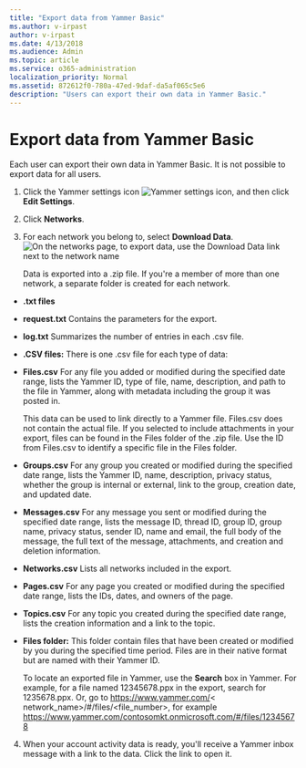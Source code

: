 ```yaml
---
title: "Export data from Yammer Basic"
ms.author: v-irpast
author: v-irpast
ms.date: 4/13/2018
ms.audience: Admin
ms.topic: article
ms.service: o365-administration
localization_priority: Normal
ms.assetid: 872612f0-780a-47ed-9daf-da5af065c5e6
description: "Users can export their own data in Yammer Basic."
---
```


# Export data from Yammer Basic

Each user can export their own data in Yammer Basic. It is not possible to export data for all users. 
  
1. Click the Yammer settings icon ![Yammer settings icon](/Office365/Admin/media/9704ce70-56ce-43f7-96c6-f253b0413d40.png), and then click **Edit Settings**.
    
2. Click **Networks**. 
    
3. For each network you belong to, select **Download Data**. 
    ![On the networks page, to export data, use the Download Data link next to the network name](/Office365/Admin/media/b8b47324-6eaa-4f20-a211-e329b29c2b57.png)
  
    Data is exported into a .zip file. If you're a member of more than one network, a separate folder is created for each network. 
    
  - **.txt files**
    
  - **request.txt** Contains the parameters for the export. 
    
  - **log.txt** Summarizes the number of entries in each .csv file. 
    
  - **.CSV files:** There is one .csv file for each type of data: 
    
  - **Files.csv** For any file you added or modified during the specified date range, lists the Yammer ID, type of file, name, description, and path to the file in Yammer, along with metadata including the group it was posted in. 
    
    This data can be used to link directly to a Yammer file. Files.csv does not contain the actual file. If you selected to include attachments in your export, files can be found in the Files folder of the .zip file. Use the ID from Files.csv to identify a specific file in the Files folder.
    
  - **Groups.csv** For any group you created or modified during the specified date range, lists the Yammer ID, name, description, privacy status, whether the group is internal or external, link to the group, creation date, and updated date. 
    
  - **Messages.csv** For any message you sent or modified during the specified date range, lists the message ID, thread ID, group ID, group name, privacy status, sender ID, name and email, the full body of the message, the full text of the message, attachments, and creation and deletion information. 
    
  - **Networks.csv** Lists all networks included in the export. 
    
  - **Pages.csv** For any page you created or modified during the specified date range, lists the IDs, dates, and owners of the page. 
    
  - **Topics.csv** For any topic you created during the specified date range, lists the creation information and a link to the topic. 
    
  - **Files folder:** This folder contain files that have been created or modified by you during the specified time period. Files are in their native format but are named with their Yammer ID. 
    
    To locate an exported file in Yammer, use the **Search** box in Yammer. For example, for a file named 12345678.ppx in the export, search for 1235678.ppx. Or, go to https://www.yammer.com/< network_name>/#/files/<file_number>, for example https://www.yammer.com/contosomkt.onmicrosoft.com/#/files/12345678
    
4. When your account activity data is ready, you'll receive a Yammer inbox message with a link to the data. Click the link to open it.
    

